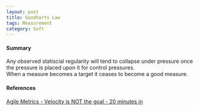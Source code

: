 ```yaml
---
layout: post
title: Goodharts Law
tags: Measurement
category: Soft
---
```

#### Summary ####

Any observed statiscial regularity will tend to collapse under pressure once the pressure is placed upon it for control pressures.  
When a measure becomes a target it ceases to become a good measure.

#### References ####

[Agile Metrics - Velocity is NOT the goal - 20 minutes in](https://vimeo.com/97505655)
